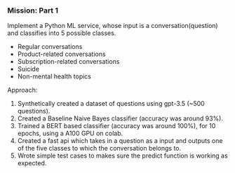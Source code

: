 ### Mission: Part 1

Implement a Python ML service, whose input is a conversation(question) and classifies into 5 possible classes.
- Regular conversations
- Product-related conversations
- Subscription-related conversations
- Suicide
- Non-mental health topics

Approach:
1) Synthetically created a dataset of questions using gpt-3.5 (~500 questions).
2) Created a Baseline Naive Bayes classifier (accuracy was around 93%).
3) Trained a BERT based classifier (accuracy was around 100%), for 10 epochs, using a A100 GPU on colab.
4) Created a fast api which takes in a question as a input and outputs one of the five classes to which the conversation belongs to.
5) Wrote simple test cases to makes sure the predict function is working as expected.





